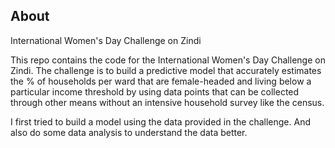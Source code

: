 ## About
International Women's Day Challenge on Zindi

This repo contains the code for the International Women's Day Challenge on Zindi. The challenge is to build a predictive model that accurately estimates the % of households per ward that are female-headed and living below a particular income threshold by using data points that can be collected through other means without an intensive household survey like the census.

I first tried to build a model using the data provided in the challenge. And also do some data analysis to understand the data better.
